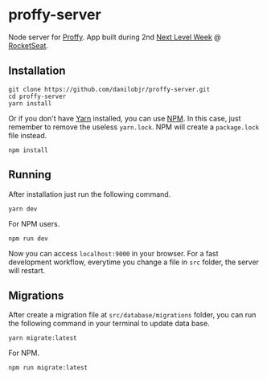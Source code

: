 # proffy-server

Node server for [Proffy](https://github.com/danilobjr/proffy). App built during 2nd [Next Level Week](https://nextlevelweek.com) @ [RocketSeat](https://rocketseat.com.br/).

## Installation

```
git clone https://github.com/danilobjr/proffy-server.git
cd proffy-server
yarn install
```

Or if you don't have [Yarn](https://yarnpkg.com/) installed, you can use [NPM](https://docs.npmjs.com/downloading-and-installing-node-js-and-npm). In this case, just remember to remove the useless `yarn.lock`. NPM will create a `package.lock` file instead.

```
npm install
```

## Running

After installation just run the following command.

```
yarn dev
```

For NPM users.

```
npm run dev
```

Now you can access `localhost:9000` in your browser. For a fast development workflow, everytime you change a file in `src` folder, the server will restart.

## Migrations

After create a migration file at `src/database/migrations` folder, you can run the following command in your terminal to update data base.

```
yarn migrate:latest
```

For NPM.

```
npm run migrate:latest
```
